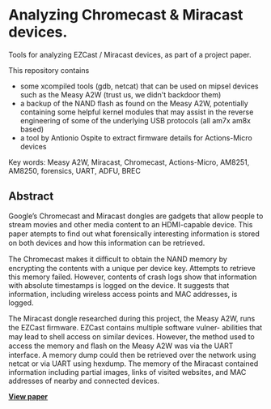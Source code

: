 Analyzing Chromecast & Miracast devices.
========

Tools for analyzing EZCast / Miracast devices, as part of a project paper.

This repository contains 
  - some xcompiled tools (gdb, netcat) that can be used on mipsel devices such as the Measy A2W (trust us, we didn't backdoor them)
  - a backup of the NAND flash as found on the Measy A2W, potentially containing some helpful kernel modules that may assist in the reverse engineering of some of the underlying USB protocols (all am7x am8x based)
  - a tool by Antionio Ospite to extract firmware details for Actions-Micro devices

Key words: Measy A2W, Miracast, Chromecast, Actions-Micro, AM8251, AM8250, forensics, UART, ADFU, BREC

## Abstract

Google’s Chromecast and Miracast dongles are gadgets that allow
people to stream movies and other media content to an HDMI-capable
device. This paper atempts to ﬁnd out what forensically interesting
information is stored on both devices and how this information can be
retrieved.

The Chromecast makes it diﬃcult to obtain the NAND memory by
encrypting the contents with a unique per device key. Attempts to
retrieve this memory failed. However, contents of crash logs show
that information with absolute timestamps is logged on the device. It
suggests that information, including wireless access points and MAC
addresses, is logged.

The Miracast dongle researched during this project, the Measy A2W, runs the EZCast ﬁrmware. EZCast contains multiple software vulner- abilities that may lead to shell access on similar devices. However, the method used to access the memory and ﬂash on the Measy A2W was via the UART interface. A memory dump could then be retrieved over the network using netcat or via UART using hexdump. The memory of the Miracast contained information including partial images, links of visited websites, and MAC addresses of nearby and connected devices.

**[View paper](https://github.com/c3c/miracast/blob/master/deliverables/paper.pdf?raw=true)**

